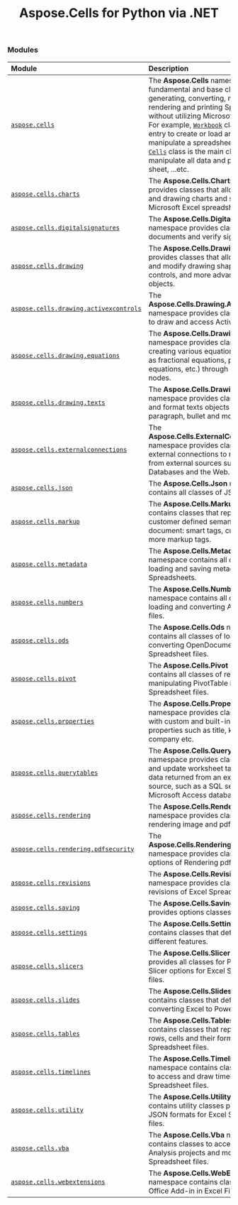 ﻿---
title: Aspose.Cells for Python via .NET
second_title: Aspose.Cells for Python via .NET API References
description: 
type: docs
weight: 10
url: /
is_root: true
---

### Modules
| Module | Description |
| :- | :- |
| [`aspose.cells`](/cells/python-net/aspose.cells) | The **Aspose.Cells**  namespace provides fundamental and base classes for generating, converting, modifying, rendering and printing Spreadsheets without utilizing Microsoft Excel.<br/>For example, [`Workbook`](/cells/python-net/aspose.cells/workbook) class is the main entry to create or load and then manipulate a spreadsheet file,<br/>[`Cells`](/cells/python-net/aspose.cells/cells) class is the main class to manipulate all data and properties in a sheet, ...etc. |
| [`aspose.cells.charts`](/cells/python-net/aspose.cells.charts) | The **Aspose.Cells.Charts**  namespace provides classes that allow to access and drawing charts and sparkline in Microsoft Excel spreadsheets. |
| [`aspose.cells.digitalsignatures`](/cells/python-net/aspose.cells.digitalsignatures) | The **Aspose.Cells.DigitalSignatures**  namespace provides classes to sign documents and verify signatures. |
| [`aspose.cells.drawing`](/cells/python-net/aspose.cells.drawing) | The **Aspose.Cells.Drawing**  namespace provides classes that allow to create and modify drawing shapes, form controls, and more advanced drawing objects. |
| [`aspose.cells.drawing.activexcontrols`](/cells/python-net/aspose.cells.drawing.activexcontrols) | The **Aspose.Cells.Drawing.ActiveXControls**  namespace provides classes that allow to draw and access ActiveXControl. |
| [`aspose.cells.drawing.equations`](/cells/python-net/aspose.cells.drawing.equations) | The **Aspose.Cells.Drawing.Equations**  namespace provides classes for creating various equation shapes (such as fractional equations, power equations, etc.) through equation nodes. |
| [`aspose.cells.drawing.texts`](/cells/python-net/aspose.cells.drawing.texts) | The **Aspose.Cells.Drawing.Texts**  namespace provides classes that draw and format texts objects such paragraph, bullet and more. |
| [`aspose.cells.externalconnections`](/cells/python-net/aspose.cells.externalconnections) | The **Aspose.Cells.ExternalConnections**  namespace provides classes for external connections to retrieve data from external sources such as Databases and the Web. |
| [`aspose.cells.json`](/cells/python-net/aspose.cells.json) | The **Aspose.Cells.Json**  namespace contains all classes of JSON. |
| [`aspose.cells.markup`](/cells/python-net/aspose.cells.markup) | The **Aspose.Cells.Markup**  namespace contains classes that represent customer defined semantics in a document: smart tags, custom XML and more markup tags. |
| [`aspose.cells.metadata`](/cells/python-net/aspose.cells.metadata) | The **Aspose.Cells.Metadata**  namespace contains all classes of loading and saving metadata of Spreadsheets. |
| [`aspose.cells.numbers`](/cells/python-net/aspose.cells.numbers) | The **Aspose.Cells.Numbers**  namespace contains all classes of loading and converting Apple Numbers files. |
| [`aspose.cells.ods`](/cells/python-net/aspose.cells.ods) | The **Aspose.Cells.Ods**  namespace contains all classes of loading and converting OpenDocument Spreadsheet files. |
| [`aspose.cells.pivot`](/cells/python-net/aspose.cells.pivot) | The **Aspose.Cells.Pivot**  namespace contains all classes of rendering and manipulating PivotTable in Excel Spreadsheet files. |
| [`aspose.cells.properties`](/cells/python-net/aspose.cells.properties) | The **Aspose.Cells.Properties**  namespace provides classes to work with custom and built-in Spreadsheet properties such as title, keywords, company etc. |
| [`aspose.cells.querytables`](/cells/python-net/aspose.cells.querytables) | The **Aspose.Cells.QueryTables**  namespace provides classes to access and update worksheet table built from data returned from an external data source, such as a SQL server or a Microsoft Access database. |
| [`aspose.cells.rendering`](/cells/python-net/aspose.cells.rendering) | The **Aspose.Cells.Rendering**  namespace provides classes for rendering image and pdf. |
| [`aspose.cells.rendering.pdfsecurity`](/cells/python-net/aspose.cells.rendering.pdfsecurity) | The **Aspose.Cells.Rendering.PdfSecurity**  namespace provides classes security options of Rendering pdf. |
| [`aspose.cells.revisions`](/cells/python-net/aspose.cells.revisions) | The **Aspose.Cells.Revisions**  namespace provides classes to access revisions of Excel Spreadsheet files. |
| [`aspose.cells.saving`](/cells/python-net/aspose.cells.saving) | The **Aspose.Cells.Saving**  namespace provides options classes of saving files. |
| [`aspose.cells.settings`](/cells/python-net/aspose.cells.settings) | The **Aspose.Cells.Settings**  namespace contains classes that define settings for different features. |
| [`aspose.cells.slicers`](/cells/python-net/aspose.cells.slicers) | The **Aspose.Cells.Slicers**  namespace provides all classes for Pivot Table Slicer options for Excel Spreadsheet files. |
| [`aspose.cells.slides`](/cells/python-net/aspose.cells.slides) | The **Aspose.Cells.Slides**  namespace contains classes that define settings for converting Excel to PowerPoint. |
| [`aspose.cells.tables`](/cells/python-net/aspose.cells.tables) | The **Aspose.Cells.Tables**  namespace contains classes that represent tables, rows, cells and their formatting for Excel Spreadsheet files. |
| [`aspose.cells.timelines`](/cells/python-net/aspose.cells.timelines) | The **Aspose.Cells.Timelines**  namespace contains classes that allow to access and draw timelines in Excel Spreadsheet files. |
| [`aspose.cells.utility`](/cells/python-net/aspose.cells.utility) | The **Aspose.Cells.Utility**  namespace contains utility classes processing JSON formats for Excel Spreadsheet files. |
| [`aspose.cells.vba`](/cells/python-net/aspose.cells.vba) | The **Aspose.Cells.Vba**  namespace contains classes to access Visual Basic Analysis projects and modules in Excel Spreadsheet files. |
| [`aspose.cells.webextensions`](/cells/python-net/aspose.cells.webextensions) | The **Aspose.Cells.WebExtensions**  namespace contains classes to access Office Add-in in Excel Files. |


